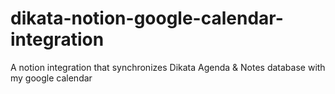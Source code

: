 # dikata-notion-google-calendar-integration
A notion integration that synchronizes Dikata Agenda &amp; Notes database with my google calendar
